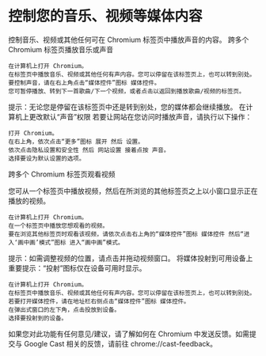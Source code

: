 # 控制您的音乐、视频等媒体内容  
控制音乐、视频或其他任何可在 Chromium 标签页中播放声音的内容。
跨多个 Chromium 标签页播放音乐或声音

    在计算机上打开 Chromium。
    在标签页中播放音乐、视频或其他任何有声内容。您可以停留在该标签页上，也可以转到别处。
    要控制声音，请在右上角点击“媒体控件”图标 媒体控件。
    您可暂停播放、转到下一首歌曲/下一个视频，或者点击以返回到播放歌曲/视频的标签页。

提示：无论您是停留在该标签页中还是转到别处，您的媒体都会继续播放。
在计算机上更改默认“声音”权限
若要让网站在您访问时播放声音，请执行以下操作：

    打开 Chromium。
    在右上角，依次点击“更多”图标 展开 然后 设置。
    依次点击隐私设置和安全性 然后 网站设置 接着点按 声音。
    选择要设为默认设置的选项。

跨多个 Chromium 标签页观看视频

您可从一个标签页中播放视频，然后在所浏览的其他标签页之上以小窗口显示正在播放的视频。

    在计算机上打开 Chromium。
    在一个标签页中播放您想观看的视频。
    要在浏览其他标签页时观看该视频，请依次点击右上角的“媒体控件”图标 媒体控件 然后“进入‘画中画’模式”图标 进入“画中画”模式。

提示：如需调整视频的位置，请点击并拖动视频窗口。
将媒体投射到可用设备上
重要提示：“投射”图标仅在设备可用时显示。

    在计算机上打开 Chromium。
    在标签页中播放音乐、视频或其他任何有声内容。您可以停留在该标签页上，也可以转到别处。
    若要打开媒体控件，请在地址栏右侧点击“媒体控件”图标 媒体控件。 
    在弹出式窗口的左下角，点击投放到设备。
    选择要投射到的设备。

如果您对此功能有任何意见/建议，请了解如何在 Chromium 中发送反馈。如需提交与 Google Cast 相关的反馈，请前往 chrome://cast-feedback。
